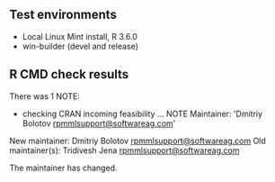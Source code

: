 ## Test environments
* Local Linux Mint install, R 3.6.0
* win-builder (devel and release)

## R CMD check results

There was 1 NOTE:

* checking CRAN incoming feasibility ... NOTE
Maintainer: 'Dmitriy Bolotov <rpmmlsupport@softwareag.com>'

New maintainer:
  Dmitriy Bolotov <rpmmlsupport@softwareag.com>
Old maintainer(s):
  Tridivesh Jena <rpmmlsupport@softwareag.com>

The maintainer has changed.